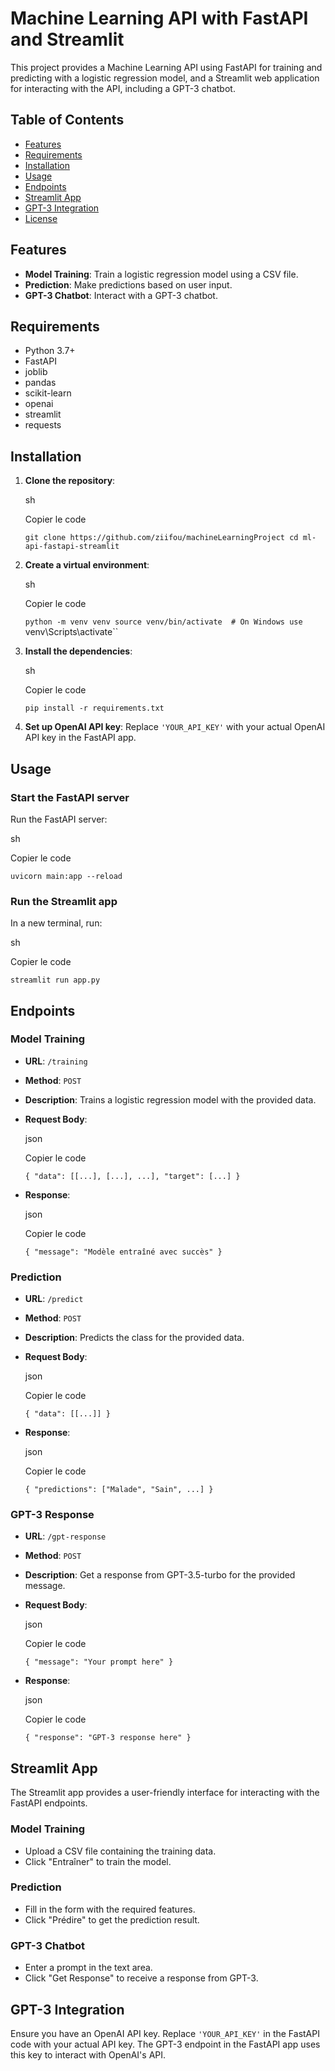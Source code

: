 Machine Learning API with FastAPI and Streamlit
===============================================

This project provides a Machine Learning API using FastAPI for training and predicting with a logistic regression model, and a Streamlit web application for interacting with the API, including a GPT-3 chatbot.

Table of Contents
-----------------

-   [Features](#features)
-   [Requirements](#requirements)
-   [Installation](#installation)
-   [Usage](#usage)
-   [Endpoints](#endpoints)
-   [Streamlit App](#streamlit-app)
-   [GPT-3 Integration](#gpt-3-integration)
-   [License](#license)

Features
--------

-   **Model Training**: Train a logistic regression model using a CSV file.
-   **Prediction**: Make predictions based on user input.
-   **GPT-3 Chatbot**: Interact with a GPT-3 chatbot.

Requirements
------------

-   Python 3.7+
-   FastAPI
-   joblib
-   pandas
-   scikit-learn
-   openai
-   streamlit
-   requests

Installation
------------

1.  **Clone the repository**:

    sh

    Copier le code

    `git clone https://github.com/ziifou/machineLearningProject
    cd ml-api-fastapi-streamlit`

2.  **Create a virtual environment**:

    sh

    Copier le code

    `python -m venv venv
    source venv/bin/activate  # On Windows use `venv\Scripts\activate``

3.  **Install the dependencies**:

    sh

    Copier le code

    `pip install -r requirements.txt`

4.  **Set up OpenAI API key**: Replace `'YOUR_API_KEY'` with your actual OpenAI API key in the FastAPI app.

Usage
-----

### Start the FastAPI server

Run the FastAPI server:

sh

Copier le code

`uvicorn main:app --reload`

### Run the Streamlit app

In a new terminal, run:

sh

Copier le code

`streamlit run app.py`

Endpoints
---------

### Model Training

-   **URL**: `/training`
-   **Method**: `POST`
-   **Description**: Trains a logistic regression model with the provided data.
-   **Request Body**:

    json

    Copier le code

    `{
        "data": [[...], [...], ...],
        "target": [...]
    }`

-   **Response**:

    json

    Copier le code

    `{
        "message": "Modèle entraîné avec succès"
    }`

### Prediction

-   **URL**: `/predict`
-   **Method**: `POST`
-   **Description**: Predicts the class for the provided data.
-   **Request Body**:

    json

    Copier le code

    `{
        "data": [[...]]
    }`

-   **Response**:

    json

    Copier le code

    `{
        "predictions": ["Malade", "Sain", ...]
    }`

### GPT-3 Response

-   **URL**: `/gpt-response`
-   **Method**: `POST`
-   **Description**: Get a response from GPT-3.5-turbo for the provided message.
-   **Request Body**:

    json

    Copier le code

    `{
        "message": "Your prompt here"
    }`

-   **Response**:

    json

    Copier le code

    `{
        "response": "GPT-3 response here"
    }`

Streamlit App
-------------

The Streamlit app provides a user-friendly interface for interacting with the FastAPI endpoints.

### Model Training

-   Upload a CSV file containing the training data.
-   Click "Entraîner" to train the model.

### Prediction

-   Fill in the form with the required features.
-   Click "Prédire" to get the prediction result.

### GPT-3 Chatbot

-   Enter a prompt in the text area.
-   Click "Get Response" to receive a response from GPT-3.

GPT-3 Integration
-----------------

Ensure you have an OpenAI API key. Replace `'YOUR_API_KEY'` in the FastAPI code with your actual API key. The GPT-3 endpoint in the FastAPI app uses this key to interact with OpenAI's API.